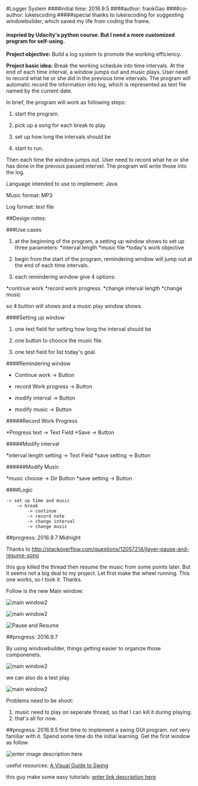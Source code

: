 
#Logger System
####initial time: 2016.9.5
####author: frankGao
####co-author: lukeiscoding
#####special thanks to lukeiscoding for suggesting windowbuilder, which saved my life from coding the frame.
#### inspried by Udacity's python course. But I need a more customized program for self-using.
**Project objective:** Build a log system to promote the working efficiency.

**Project basic idea:** Break the working schedule into time intervals. At the end of each time interval, a window jumps out and music plays. User need to record what he or she did in the previous time intervals. The program will automatic record the information into log, which is represented as text file named by the current date.

In brief, the program will work as following steps:

1. start the program.

1. pick up a song for each break to play

1. set up how long the intervals should be

1. start to run.

Then each time the window jumps out. User need to record what he or she has done in the prevous passed intervel. The program will write those into the log.

Language intended to use to implement: Java

Music format: MP3

Log format: text file

##Design notes:

###Use cases

1. at the beginning of the program, a setting up window shows to set up three parameters:
*interval length
*music file
*today's work objective

2. begin from the start of the program, remindering window will jump out at the end of each time intervals.

3. each remindering window give 4 options:

*continue work
*record work progress.
*change interval length
*change music

so 4 button will shows and a music play window shows.

####Setting up window

1. one text field for setting how long the interval should be

2. one button to chooce the music file.

3. one test field for list today's goal.

####Remindering window

* Continue work  					->	Button

* record Work progress 		->	Button

* modify interval					->	Button

* modify music						->	Button

#####Record Work Progress

*Progress text						->	Text Field
*Save											->	Button

#####Modify interval

*interval length setting	->	Text Field
*save setting							->	Button

######Modify Music

*music choose							->	Dir Button
*save setting							->	Button

####Logic
```
-> set up time and music
	-> break
		-> continue
		-> record note
		-> change interval
		-> change music
```
##progress: 2016.9.7 Midnight

Thanks to http://stackoverflow.com/questions/12057214/jlayer-pause-and-resume-song

this guy killed the thread then resume the music from some points later. But it seems not a big deal to my project. Let first make the wheel running. This one works, so I took it. Thanks.

Follow is the new Main window:


![main window2](ProgressPics/9.7/Main.png)

![main window2](ProgressPics/9.7/20160908001052.png)

![Pause and Resume](ProgressPics/9.7/20160908001127.png)

##progress: 2016.9.7

By using windowbuilder, things getting easier to organize those componenets.

![main window2](ProgressPics/9.7/20160907182700.png)


we can also do a test play.

![main window2](ProgressPics/9.7/20160907182802.png)

Problems need to be shoot:
1. music need to play on seperate thread, so that I can kill it during playing.
2. that's all for now.

##progress: 2016.9.5
first time to implement a swing GUI program. not very familiar with it. Spend some time do the initial learning. Get the first window as follow

![enter image description here](ProgressPics/9.5/2016.9.5.png)

useful resources:
[A Visual Guide to Swing](http://web.mit.edu/6.005/www/sp14/psets/ps4/java-6-tutorial/components.html)

this guy make some easy tutorials:
[enter link description here](https://www.youtube.com/user/Creativitytuts/playlists)
